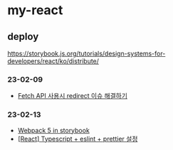 # my-react

## deploy

<https://storybook.js.org/tutorials/design-systems-for-developers/react/ko/distribute/>

### 23-02-09

- [Fetch API 사용시 redirect 이슈 해결하기](https://velog.io/@adam2/2019-12-25-1512-%EC%9E%91%EC%84%B1%EB%90%A8)

### 23-02-13

- [Webpack 5 in storybook](https://storybook.js.org/docs/react/builders/webpack#webpack-5)
- [[React] Typescript + eslint + prettier 설정](https://velog.io/@he0_077/React-Typescript-eslint-prettier-%EC%84%A4%EC%A0%95)
